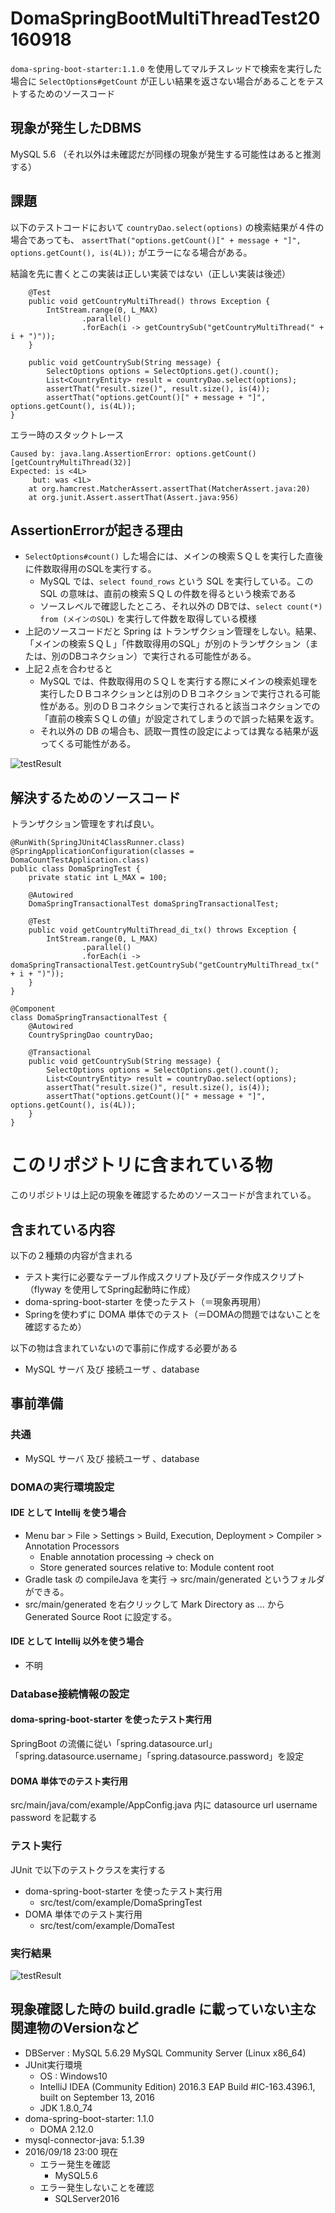 # DomaSpringBootMultiThreadTest20160918
```doma-spring-boot-starter:1.1.0``` を使用してマルチスレッドで検索を実行した場合に ```SelectOptions#getCount``` が正しい結果を返さない場合があることをテストするためのソースコード

## 現象が発生したDBMS
MySQL 5.6 （それ以外は未確認だが同様の現象が発生する可能性はあると推測する）

## 課題
以下のテストコードにおいて ```countryDao.select(options)``` の検索結果が４件の場合であっても、
```assertThat("options.getCount()[" + message + "]", options.getCount(), is(4L));``` がエラーになる場合がある。

結論を先に書くとこの実装は正しい実装ではない（正しい実装は後述）

```
    @Test
    public void getCountryMultiThread() throws Exception {
        IntStream.range(0, L_MAX)
                .parallel()
                .forEach(i -> getCountrySub("getCountryMultiThread(" + i + ")"));
    }

    public void getCountrySub(String message) {
        SelectOptions options = SelectOptions.get().count();
        List<CountryEntity> result = countryDao.select(options);
        assertThat("result.size()", result.size(), is(4));
        assertThat("options.getCount()[" + message + "]", options.getCount(), is(4L));
}
```
エラー時のスタックトレース
```
Caused by: java.lang.AssertionError: options.getCount()[getCountryMultiThread(32)]
Expected: is <4L>
     but: was <1L>
	at org.hamcrest.MatcherAssert.assertThat(MatcherAssert.java:20)
	at org.junit.Assert.assertThat(Assert.java:956)
```

## AssertionErrorが起きる理由
* ```SelectOptions#count()``` した場合には、メインの検索ＳＱＬを実行した直後に件数取得用のSQLを実行する。
	* MySQL では、```select found_rows``` という SQL を実行している。この SQL の意味は、直前の検索ＳＱＬの件数を得るという検索である
	* ソースレベルで確認したところ、それ以外の DBでは、```select count(*) from (メインのSQL)``` を実行して件数を取得している模様
* 上記のソースコードだと Spring は トランザクション管理をしない。結果、「メインの検索ＳＱＬ」「件数取得用のSQL」が別のトランザクション（または、別のDBコネクション）で実行される可能性がある。
* 上記２点を合わせると
	* MySQL では、件数取得用のＳＱＬを実行する際にメインの検索処理を実行したＤＢコネクションとは別のＤＢコネクションで実行される可能性がある。別のＤＢコネクションで実行されると該当コネクションでの「直前の検索ＳＱＬの値」が設定されてしまうので誤った結果を返す。
	* それ以外の DB の場合も、読取一貫性の設定によっては異なる結果が返ってくる可能性がある。

![testResult](transactionInstance.png)

## 解決するためのソースコード

トランザクション管理をすれば良い。
```
@RunWith(SpringJUnit4ClassRunner.class)
@SpringApplicationConfiguration(classes = DomaCountTestApplication.class)
public class DomaSpringTest {
    private static int L_MAX = 100;

    @Autowired
    DomaSpringTransactionalTest domaSpringTransactionalTest;

    @Test
    public void getCountryMultiThread_di_tx() throws Exception {
        IntStream.range(0, L_MAX)
                .parallel()
                .forEach(i -> domaSpringTransactionalTest.getCountrySub("getCountryMultiThread_tx(" + i + ")"));
    }
}

@Component
class DomaSpringTransactionalTest {
    @Autowired
    CountrySpringDao countryDao;

    @Transactional
    public void getCountrySub(String message) {
        SelectOptions options = SelectOptions.get().count();
        List<CountryEntity> result = countryDao.select(options);
        assertThat("result.size()", result.size(), is(4));
        assertThat("options.getCount()[" + message + "]", options.getCount(), is(4L));
    }
}
```


# このリポジトリに含まれている物
このリポジトリは上記の現象を確認するためのソースコードが含まれている。

## 含まれている内容
以下の２種類の内容が含まれる
* テスト実行に必要なテーブル作成スクリプト及びデータ作成スクリプト（flyway を使用してSpring起動時に作成）
* doma-spring-boot-starter を使ったテスト（＝現象再現用）
* Springを使わずに DOMA 単体でのテスト（＝DOMAの問題ではないことを確認するため）

以下の物は含まれていないので事前に作成する必要がある
* MySQL サーバ 及び 接続ユーザ 、database

## 事前準備
### 共通
* MySQL サーバ 及び 接続ユーザ 、database

### DOMAの実行環境設定
#### IDE として Intellij を使う場合
* Menu bar > File > Settings > Build, Execution, Deployment > Compiler > Annotation Processors
    * Enable annotation processing -> check on
    * Store generated sources relative to: Module content root
* Gradle task の compileJava を実行 -> src/main/generated というフォルダができる。
* src/main/generated を右クリックして Mark Directory as ... から Generated Source Root に設定する。

#### IDE として Intellij 以外を使う場合
* 不明

### Database接続情報の設定
#### doma-spring-boot-starter を使ったテスト実行用
SpringBoot の流儀に従い「spring.datasource.url」「spring.datasource.username」「spring.datasource.password」を設定
#### DOMA 単体でのテスト実行用
src/main/java/com/example/AppConfig.java 内に datasource url username password を記載する
### テスト実行
JUnit で以下のテストクラスを実行する
* doma-spring-boot-starter を使ったテスト実行用
    * src/test/com/example/DomaSpringTest
* DOMA 単体でのテスト実行用
    * src/test/com/example/DomaTest

### 実行結果
![testResult](testResult.png)

## 現象確認した時の build.gradle に載っていない主な関連物のVersionなど
* DBServer : MySQL 5.6.29 MySQL Community Server (Linux x86_64)
* JUnit実行環境
    * OS : Windows10
    * IntelliJ IDEA (Community Edition) 2016.3 EAP Build #IC-163.4396.1, built on September 13, 2016
    * JDK 1.8.0_74
* doma-spring-boot-starter: 1.1.0
	* DOMA 2.12.0
* mysql-connector-java: 5.1.39
* 2016/09/18 23:00 現在
    * エラー発生を確認
        * MySQL5.6
    * エラー発生しないことを確認
        * SQLServer2016

